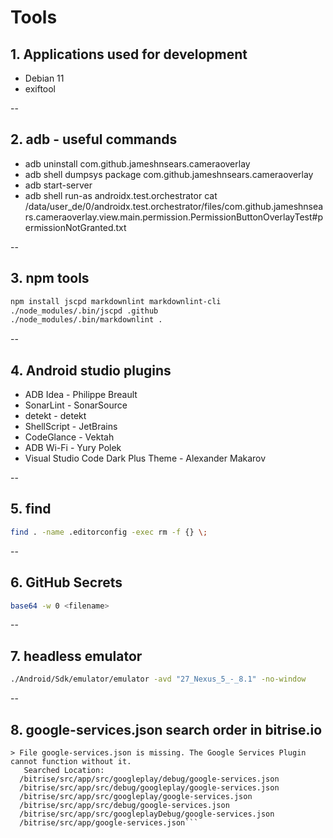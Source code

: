 # Tools

## 1. Applications used for development

* Debian 11
* exiftool

--

## 2. adb - useful commands

* adb uninstall com.github.jameshnsears.cameraoverlay
* adb shell dumpsys package com.github.jameshnsears.cameraoverlay
* adb start-server
* adb shell run-as androidx.test.orchestrator cat /data/user_de/0/androidx.test.orchestrator/files/com.github.jameshnsears.cameraoverlay.view.main.permission.PermissionButtonOverlayTest#permissionNotGranted.txt

--

## 3. npm tools

```bash
npm install jscpd markdownlint markdownlint-cli
./node_modules/.bin/jscpd .github
./node_modules/.bin/markdownlint .
```

--

## 4. Android studio plugins

* ADB Idea - Philippe Breault
* SonarLint - SonarSource
* detekt - detekt
* ShellScript - JetBrains
* CodeGlance - Vektah
* ADB Wi-Fi - Yury Polek
* Visual Studio Code Dark Plus Theme - Alexander Makarov

--

## 5. find

```bash
find . -name .editorconfig -exec rm -f {} \;
```

--

## 6. GitHub Secrets

```bash
base64 -w 0 <filename>
```

--

## 7. headless emulator

```bash
./Android/Sdk/emulator/emulator -avd "27_Nexus_5_-_8.1" -no-window
```

--

## 8. google-services.json search order in bitrise.io

```text
> File google-services.json is missing. The Google Services Plugin cannot function without it. 
   Searched Location: 
  /bitrise/src/app/src/googleplay/debug/google-services.json
  /bitrise/src/app/src/debug/googleplay/google-services.json
  /bitrise/src/app/src/googleplay/google-services.json
  /bitrise/src/app/src/debug/google-services.json
  /bitrise/src/app/src/googleplayDebug/google-services.json
  /bitrise/src/app/google-services.json```

